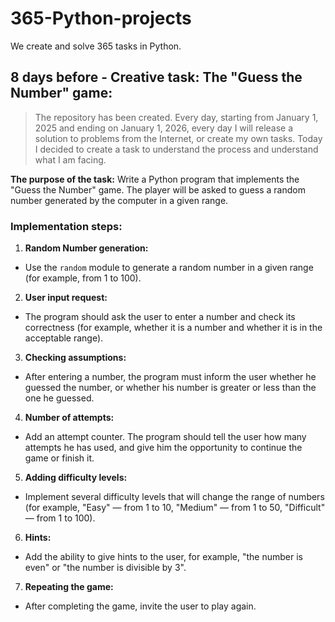 # 365-Python-projects
We create and solve 365 tasks in Python.

## 8 days before - Creative task: The "Guess the Number" game: 
> The repository has been created. Every day, starting from January 1, 2025 and ending on January 1, 2026, every day I will release a solution to problems from the Internet, or create my own tasks. Today I decided to create a task to understand the process and understand what I am facing.
> 
**The purpose of the task:** Write a Python program that implements the "Guess the Number" game. The player will be asked to guess a random number generated by the computer in a given range.

### Implementation steps:

1. **Random Number generation:**
  - Use the `random` module to generate a random number in a given range (for example, from 1 to 100).

2. **User input request:**
  - The program should ask the user to enter a number and check its correctness (for example, whether it is a number and whether it is in the acceptable range).

3. **Checking assumptions:**
  - After entering a number, the program must inform the user whether he guessed the number, or whether his number is greater or less than the one he guessed.

4. **Number of attempts:**
  - Add an attempt counter. The program should tell the user how many attempts he has used, and give him the opportunity to continue the game or finish it.

5. **Adding difficulty levels:**
  - Implement several difficulty levels that will change the range of numbers (for example, "Easy" — from 1 to 10, "Medium" — from 1 to 50, "Difficult" — from 1 to 100).

6. **Hints:**
  - Add the ability to give hints to the user, for example, "the number is even" or "the number is divisible by 3".

7. **Repeating the game:**
  - After completing the game, invite the user to play again.
